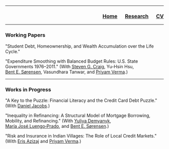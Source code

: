 ___

<h3> 
    <p align="right"> 
        <a href="https://xmgbautista.github.io/">Home</a> &emsp;
        <a href="https://xmgbautista.github.io/research">Research</a> &emsp;
        <a href="https://xmgbautista.github.io/assets/cv/cv_xmgbautista.pdf">CV</a> 
    </p>
</h3>

___

### Working Papers

"Student Debt, Homeownership, and Wealth Accumulation over the Life Cycle."
<br>

"Expenditure Smoothing with Balanced Budget Rules: U.S. State Governments 1976&ndash;2011." (With [Steven&nbsp;G.&nbsp;Craig](https://www.uh.edu/class/economics/people/current-faculty/steve/), Yu-Hsin&nbsp;Hsu, [Bent&nbsp;E.&nbsp;S&oslash;rensen](https://uh.edu/~bsorense/), Vasundhara&nbsp;Tanwar, and [Priyam&nbsp;Verma](https://sites.google.com/view/priyamverma/home).)
<br>

___

### Works in Progress

"A Key to the Puzzle: Financial Literacy and the Credit Card Debt Puzzle." (With [Daniel&nbsp;Jacobs](https://dljacobs.github.io/).)
<br>

"Inequality in Refinancing: A Structural Model of Mortgage Borrowing, Mobility, and Refinancing." (With [Yuliya&nbsp;Demyanyk](http://www.ydemyanyk.com/), [Mar&iacute;a&nbsp;Jos&eacute;&nbsp;Luengo&#8209;Prado](http://luengoprado.net/), and [Bent&nbsp;E.&nbsp;S&oslash;rensen](https://uh.edu/~bsorense/).)
<br>

"Risk and Insurance in Indian Villages: The Role of Local Credit Markets." (With [Eris&nbsp;Azizaj](https://sites.google.com/site/erisazizaj/home) and [Priyam&nbsp;Verma](https://sites.google.com/view/priyamverma/home).)
       
